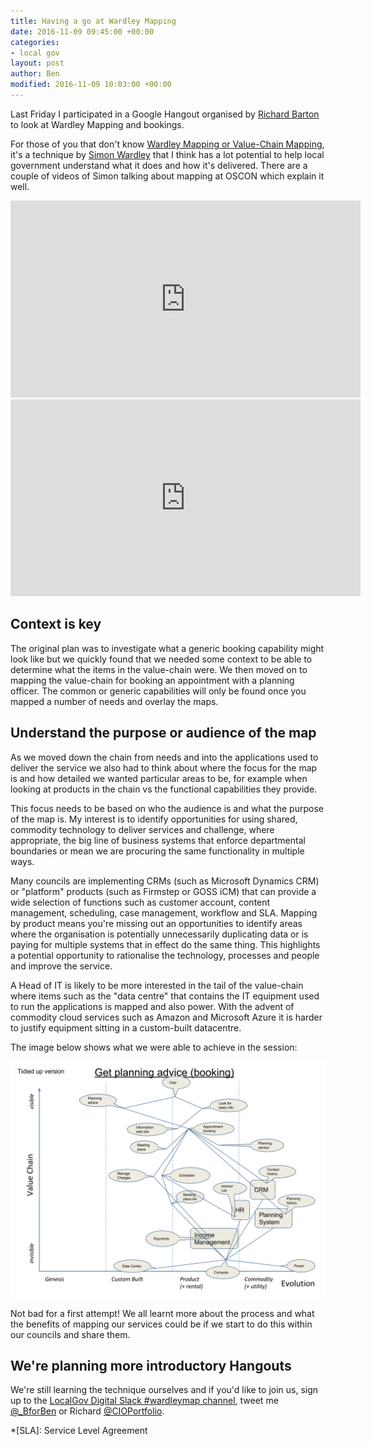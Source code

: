 ```yaml
---
title: Having a go at Wardley Mapping
date: 2016-11-09 09:45:00 +00:00
categories:
- local gov
layout: post
author: Ben
modified: 2016-11-09 10:03:00 +00:00
---
```


Last Friday I participated in a Google Hangout organised by [Richard Barton](https://twitter.com/cioportfolio) to look at Wardley Mapping and bookings.

For those of you that don't know [Wardley Mapping or Value-Chain Mapping](http://blog.gardeviance.org/2015/02/an-introduction-to-wardley-value-chain.html), it's a technique by [Simon Wardley](https://twitter.com/swardley) that I think has a lot potential to help local government understand what it does and how it's delivered. There are a couple of videos of Simon talking about mapping at OSCON which explain it well.

<iframe width="560" height="315" src="https://www.youtube.com/embed/NnFeIt-uaEc?list=PLDGsBgVz2W87cAfk2y2SSods5kvlykpLi" frameborder="0" allowfullscreen></iframe>


<iframe width="560" height="315" src="https://www.youtube.com/embed/Ie2KtSU_ndQ?list=PLDGsBgVz2W87cAfk2y2SSods5kvlykpLi" frameborder="0" allowfullscreen></iframe>

## Context is key

The original plan was to investigate what a generic booking capability might look like but we quickly found that we needed some context to be able to determine what the items in the value-chain were. We then moved on to mapping the value-chain for booking an appointment with a planning officer. The common or generic capabilities will only be found once you mapped a number of needs and overlay the maps.

## Understand the purpose or audience of the map

As we moved down the chain from needs and into the applications used to deliver the service we also had to think about where the focus for the map is and how detailed we wanted particular areas to be, for example when looking at products in the chain vs the functional capabilities they provide.

This focus needs to be based on who the audience is and what the purpose of the map is. My interest is to identify opportunities for using shared, commodity technology to deliver services and challenge, where appropriate, the big line of business systems that enforce departmental boundaries or mean we are procuring the same functionality in multiple ways.

Many councils are implementing CRMs (such as Microsoft Dynamics CRM) or "platform" products (such as Firmstep or GOSS iCM) that can provide a wide selection of functions such as customer account, content management, scheduling, case management, workflow and SLA. Mapping by product means you're missing out an opportunities to identify areas where the organisation is potentially unnecessarily duplicating data or is paying for multiple systems that in effect do the same thing. This highlights a potential opportunity to rationalise the technology, processes and people and improve the service.

A Head of IT is likely to be more interested in the tail of the value-chain where items such as the "data centre" that contains the IT equipment used to run the applications is mapped and also power. With the advent of commodity cloud services such as Amazon and Microsoft Azure it is harder to justify equipment sitting in a custom-built datacentre.

The image below shows what we were able to achieve in the session:

![Wardley Mapping Hangout output](/content/2016/11/wardleyish-map-hangout-1.svg "Wardley Mapping Hangout output")

Not bad for a first attempt! We all learnt more about the process and what the benefits of mapping our services could be if we start to do this within our councils and share them.

## We're planning more introductory Hangouts

We're still learning the technique ourselves and if you'd like to join us, sign up to the [LocalGov Digital Slack #wardleymap channel](https://localgovdigital.slack.com/messages/wardleymaps/), tweet me [@_BforBen](https://twitter.com/_BforBen) or Richard [@CIOPortfolio](https://twitter.com/cioportfolio).

*[SLA]: Service Level Agreement
